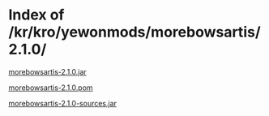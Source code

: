 # Index of /kr/kro/yewonmods/morebowsartis/2.1.0/
[morebowsartis-2.1.0.jar](http://yewonmvn.kro.kr/kr/kro/yewonmods/morebowsartis/2.1.0/morebowsartis-2.1.0.jar)

[morebowsartis-2.1.0.pom](http://yewonmvn.kro.kr/kr/kro/yewonmods/morebowsartis/2.1.0/morebowsartis-2.1.0.pom)

[morebowsartis-2.1.0-sources.jar](http://yewonmvn.kro.kr/kr/kro/yewonmods/morebowsartis/2.1.0/morebowsartis-2.1.0-sources.jar)